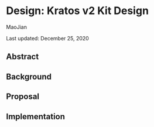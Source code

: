 # Design: Kratos v2 Kit Design

MaoJian

Last updated: December 25, 2020

## Abstract

## Background

## Proposal

## Implementation
